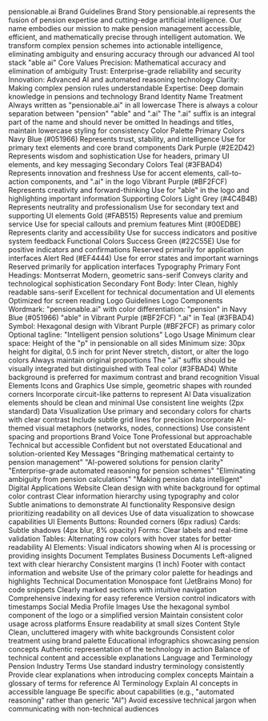 pensionable.ai Brand Guidelines
Brand Story
pensionable.ai represents the fusion of pension expertise and cutting-edge artificial intelligence. Our name embodies our mission to make pension management accessible, efficient, and mathematically precise through intelligent automation. We transform complex pension schemes into actionable intelligence, eliminating ambiguity and ensuring accuracy through our advanced AI tool stack "able ai"
Core Values
Precision: Mathematical accuracy and elimination of ambiguity
Trust: Enterprise-grade reliability and security
Innovation: Advanced AI and automated reasoning technology
Clarity: Making complex pension rules understandable
Expertise: Deep domain knowledge in pensions and technology
Brand Identity
Name Treatment
Always written as "pensionable.ai" in all lowercase
There is always a colour separation between "pension" "able" and ".ai"
The ".ai" suffix is an integral part of the name and should never be omitted
In headings and titles, maintain lowercase styling for consistency
Color Palette
Primary Colors
Navy Blue (#051966)
Represents trust, stability, and intelligence
Use for primary text elements and core brand components
Dark Purple (#2E2D42)
Represents wisdom and sophistication
Use for headers, primary UI elements, and key messaging
Secondary Colors
Teal (#3FBAD4)
Represents innovation and freshness
Use for accent elements, call-to-action components, and ".ai" in the logo
Vibrant Purple (#BF2FCF)
Represents creativity and forward-thinking
Use for "able" in the logo and highlighting important information
Supporting Colors
Light Grey (#4C4B4B)
Represents neutrality and professionalism
Use for secondary text and supporting UI elements
Gold (#FAB515)
Represents value and premium service
Use for special callouts and premium features
Mint (#00EDBE)
Represents clarity and accessibility
Use for success indicators and positive system feedback
Functional Colors
Success Green (#22C55E)
Use for positive indicators and confirmations
Reserved primarily for application interfaces
Alert Red (#EF4444)
Use for error states and important warnings
Reserved primarily for application interfaces
Typography
Primary Font
Headings: Montserrat
Modern, geometric sans-serif
Conveys clarity and technological sophistication
Secondary Font
Body: Inter
Clean, highly readable sans-serif
Excellent for technical documentation and UI elements
Optimized for screen reading
Logo Guidelines
Logo Components
Wordmark: "pensionable.ai" with color differentiation:
"pension" in Navy Blue (#051966)
"able" in Vibrant Purple (#BF2FCF)
".ai" in Teal (#3FBAD4)
Symbol: Hexagonal design with Vibrant Purple (#BF2FCF) as primary color
Optional tagline: "Intelligent pension solutions"
Logo Usage
Minimum clear space: Height of the "p" in pensionable on all sides
Minimum size: 30px height for digital, 0.5 inch for print
Never stretch, distort, or alter the logo colors
Always maintain original proportions
The ".ai" suffix should be visually integrated but distinguished with Teal color (#3FBAD4)
White background is preferred for maximum contrast and brand recognition
Visual Elements
Icons and Graphics
Use simple, geometric shapes with rounded corners
Incorporate circuit-like patterns to represent AI
Data visualization elements should be clean and minimal
Use consistent line weights (2px standard)
Data Visualization
Use primary and secondary colors for charts with clear contrast
Include subtle grid lines for precision
Incorporate AI-themed visual metaphors (networks, nodes, connections)
Use consistent spacing and proportions
Brand Voice
Tone
Professional but approachable
Technical but accessible
Confident but not overstated
Educational and solution-oriented
Key Messages
"Bringing mathematical certainty to pension management"
"AI-powered solutions for pension clarity"
"Enterprise-grade automated reasoning for pension schemes"
"Eliminating ambiguity from pension calculations"
"Making pension data intelligent"
Digital Applications
Website
Clean design with white background for optimal color contrast
Clear information hierarchy using typography and color
Subtle animations to demonstrate AI functionality
Responsive design prioritizing readability on all devices
Use of data visualization to showcase capabilities
UI Elements
Buttons: Rounded corners (6px radius)
Cards: Subtle shadows (4px blur, 8% opacity)
Forms: Clear labels and real-time validation
Tables: Alternating row colors with hover states for better readability
AI Elements: Visual indicators showing when AI is processing or providing insights
Document Templates
Business Documents
Left-aligned text with clear hierarchy
Consistent margins (1 inch)
Footer with contact information and website
Use of the primary color palette for headings and highlights
Technical Documentation
Monospace font (JetBrains Mono) for code snippets
Clearly marked sections with intuitive navigation
Comprehensive indexing for easy reference
Version control indicators with timestamps
Social Media
Profile Images
Use the hexagonal symbol component of the logo or a simplified version
Maintain consistent color usage across platforms
Ensure readability at small sizes
Content Style
Clean, uncluttered imagery with white backgrounds
Consistent color treatment using brand palette
Educational infographics showcasing pension concepts
Authentic representation of the technology in action
Balance of technical content and accessible explanations
Language and Terminology
Pension Industry Terms
Use standard industry terminology consistently
Provide clear explanations when introducing complex concepts
Maintain a glossary of terms for reference
AI Terminology
Explain AI concepts in accessible language
Be specific about capabilities (e.g., "automated reasoning" rather than generic "AI")
Avoid excessive technical jargon when communicating with non-technical audiences

